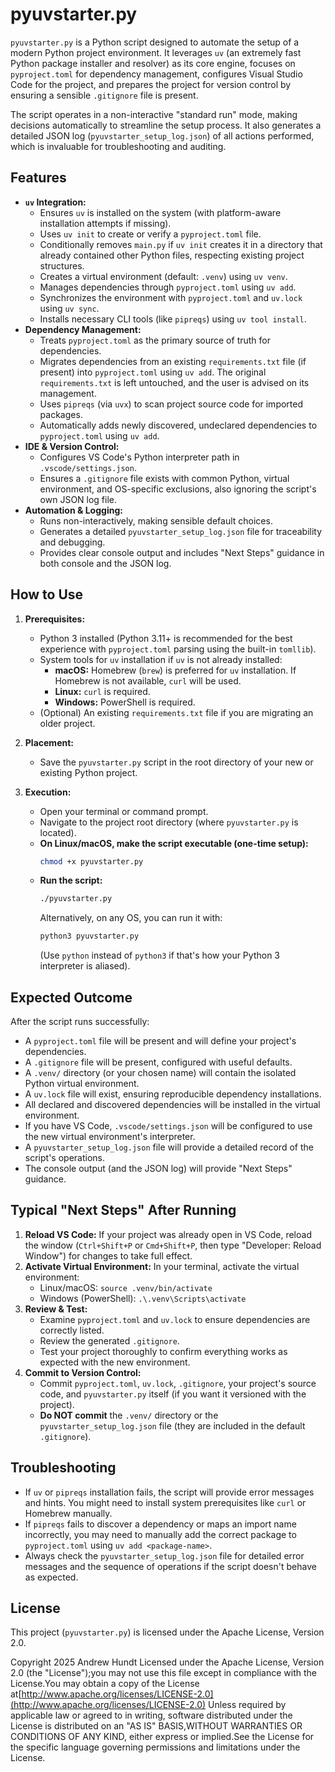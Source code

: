 # pyuvstarter.py

`pyuvstarter.py` is a Python script designed to automate the setup of a modern Python project environment. It leverages `uv` (an extremely fast Python package installer and resolver) as its core engine, focuses on `pyproject.toml` for dependency management, configures Visual Studio Code for the project, and prepares the project for version control by ensuring a sensible `.gitignore` file is present.

The script operates in a non-interactive "standard run" mode, making decisions automatically to streamline the setup process. It also generates a detailed JSON log (`pyuvstarter_setup_log.json`) of all actions performed, which is invaluable for troubleshooting and auditing.

## Features

* **`uv` Integration:**
    * Ensures `uv` is installed on the system (with platform-aware installation attempts if missing).
    * Uses `uv init` to create or verify a `pyproject.toml` file.
    * Conditionally removes `main.py` if `uv init` creates it in a directory that already contained other Python files, respecting existing project structures.
    * Creates a virtual environment (default: `.venv`) using `uv venv`.
    * Manages dependencies through `pyproject.toml` using `uv add`.
    * Synchronizes the environment with `pyproject.toml` and `uv.lock` using `uv sync`.
    * Installs necessary CLI tools (like `pipreqs`) using `uv tool install`.
* **Dependency Management:**
    * Treats `pyproject.toml` as the primary source of truth for dependencies.
    * Migrates dependencies from an existing `requirements.txt` file (if present) into `pyproject.toml` using `uv add`. The original `requirements.txt` is left untouched, and the user is advised on its management.
    * Uses `pipreqs` (via `uvx`) to scan project source code for imported packages.
    * Automatically adds newly discovered, undeclared dependencies to `pyproject.toml` using `uv add`.
* **IDE & Version Control:**
    * Configures VS Code's Python interpreter path in `.vscode/settings.json`.
    * Ensures a `.gitignore` file exists with common Python, virtual environment, and OS-specific exclusions, also ignoring the script's own JSON log file.
* **Automation & Logging:**
    * Runs non-interactively, making sensible default choices.
    * Generates a detailed `pyuvstarter_setup_log.json` file for traceability and debugging.
    * Provides clear console output and includes "Next Steps" guidance in both console and the JSON log.

## How to Use

1.  **Prerequisites:**
    * Python 3 installed (Python 3.11+ is recommended for the best experience with `pyproject.toml` parsing using the built-in `tomllib`).
    * System tools for `uv` installation if `uv` is not already installed:
        * **macOS:** Homebrew (`brew`) is preferred for `uv` installation. If Homebrew is not available, `curl` will be used.
        * **Linux:** `curl` is required.
        * **Windows:** PowerShell is required.
    * (Optional) An existing `requirements.txt` file if you are migrating an older project.

2.  **Placement:**
    * Save the `pyuvstarter.py` script in the root directory of your new or existing Python project.

3.  **Execution:**
    * Open your terminal or command prompt.
    * Navigate to the project root directory (where `pyuvstarter.py` is located).
    * **On Linux/macOS, make the script executable (one-time setup):**
        ```bash
        chmod +x pyuvstarter.py
        ```
    * **Run the script:**
        ```bash
        ./pyuvstarter.py
        ```
        Alternatively, on any OS, you can run it with:
        ```bash
        python3 pyuvstarter.py
        ```
        (Use `python` instead of `python3` if that's how your Python 3 interpreter is aliased).

## Expected Outcome

After the script runs successfully:

* A `pyproject.toml` file will be present and will define your project's dependencies.
* A `.gitignore` file will be present, configured with useful defaults.
* A `.venv/` directory (or your chosen name) will contain the isolated Python virtual environment.
* A `uv.lock` file will exist, ensuring reproducible dependency installations.
* All declared and discovered dependencies will be installed in the virtual environment.
* If you have VS Code, `.vscode/settings.json` will be configured to use the new virtual environment's interpreter.
* A `pyuvstarter_setup_log.json` file will provide a detailed record of the script's operations.
* The console output (and the JSON log) will provide "Next Steps" guidance.

## Typical "Next Steps" After Running

1.  **Reload VS Code:** If your project was already open in VS Code, reload the window (`Ctrl+Shift+P` or `Cmd+Shift+P`, then type "Developer: Reload Window") for changes to take full effect.
2.  **Activate Virtual Environment:** In your terminal, activate the virtual environment:
    * Linux/macOS: `source .venv/bin/activate`
    * Windows (PowerShell): `.\.venv\Scripts\activate`
3.  **Review & Test:**
    * Examine `pyproject.toml` and `uv.lock` to ensure dependencies are correctly listed.
    * Review the generated `.gitignore`.
    * Test your project thoroughly to confirm everything works as expected with the new environment.
4.  **Commit to Version Control:**
    * Commit `pyproject.toml`, `uv.lock`, `.gitignore`, your project's source code, and `pyuvstarter.py` itself (if you want it versioned with the project).
    * **Do NOT commit** the `.venv/` directory or the `pyuvstarter_setup_log.json` file (they are included in the default `.gitignore`).

## Troubleshooting

* If `uv` or `pipreqs` installation fails, the script will provide error messages and hints. You might need to install system prerequisites like `curl` or Homebrew manually.
* If `pipreqs` fails to discover a dependency or maps an import name incorrectly, you may need to manually add the correct package to `pyproject.toml` using `uv add <package-name>`.
* Always check the `pyuvstarter_setup_log.json` file for detailed error messages and the sequence of operations if the script doesn't behave as expected.

## License

This project (`pyuvstarter.py`) is licensed under the Apache License, Version 2.0.

Copyright 2025 Andrew Hundt Licensed under the Apache License, Version 2.0 (the "License");you may not use this file except in compliance with the License.You may obtain a copy of the License at[http://www.apache.org/licenses/LICENSE-2.0](http://www.apache.org/licenses/LICENSE-2.0)
Unless required by applicable law or agreed to in writing, software distributed under the License is distributed on an "AS IS" BASIS,WITHOUT WARRANTIES OR CONDITIONS OF ANY KIND, either express or implied.See the License for the specific language governing permissions and limitations under the License.
